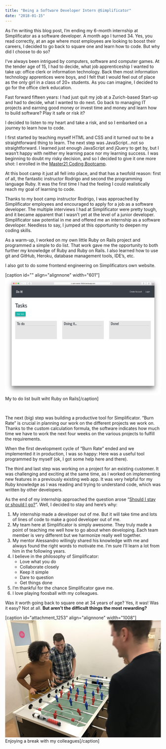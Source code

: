 ```yaml
---
title: "Being a Software Developer Intern @Simplificator"
date: "2018-01-15"
---
```


As I’m writing this blog post, I’m ending my 6-month internship at Simplificator as a software developer. A month ago I turned 34. Yes, you read correctly, at an age where most employees are looking to boost their careers, I decided to go back to square one and learn how to code. But why did I choose to do so?

I’ve always been intrigued by computers, software and computer games. At the tender age of 15, I had to decide, what job apprenticeship I wanted to take up: office clerk or information technology. Back then most information technology apprentices were boys, and I felt that I would feel out of place as the only girl in a class of 20+ students. As you can imagine, I decided to go for the office clerk education.

Fast forward fifteen years: I had just quit my job at a Zurich-based Start-up and had to decide, what I wanted to do next. Go back to managing IT projects and earning good money or invest time and money and learn how to build software? Play it safe or risk it?

I decided to listen to my heart and take a risk, and so I embarked on a journey to learn how to code.

I first started by teaching myself HTML and CSS and it turned out to be a straightforward thing to learn. The next step was JavaScript...not so straightforward. I learned just enough JavaScript and jQuery to get by, but I wasn’t happy with neither my learning pace nor my learning success. I was beginning to doubt my risky decision, and so I decided to give it one more shot: I enrolled in the [Master21 Coding Bootcamp](https://master21.academy/programs/coding-bootcamp).

At this boot camp it just all fell into place, and that has a twofold reason: first of all, the fantastic instructor Rodrigo and second the programming language Ruby. It was the first time I had the feeling I could realistically reach my goal of learning to code.

Thanks to my boot camp instructor Rodrigo, I was approached by Simplificator employees and encouraged to apply for a job as a software developer. The multiple interviews I had at Simplificator were pretty tough, and it became apparent that I wasn’t yet at the level of a junior developer. Simplificator saw potential in me and offered me an internship as a software developer. Needless to say, I jumped at this opportunity to deepen my coding skills.

As a warm-up, I worked on my own little Ruby on Rails project and programmed a simple to do list. That work gave me the opportunity to both further my knowledge of Ruby and Ruby on Rails. I also learned how to use git and GitHub, Heroku, database management tools, IDE’s, etc.

I also got to do some frontend engineering on Simplificators own website.

\[caption id="" align="alignnone" width="601"\]![](images/null.png) My to do list built wiht Ruby on Rails\[/caption\]

 

The next (big) step was building a productive tool for Simplificator. “Burn Rate” is crucial in planning our work on the different projects we work on. Thanks to the custom calculation formula, the software indicates how much time we have to work the next four weeks on the various projects to fulfill the requirements.

When the first development cycle of “Burn Rate” ended and we implemented it in production, I was so happy: Here was a useful tool programmed by myself (ok, I got some help here and there).

The third and last step was working on a project for an existing customer. It was challenging and exciting at the same time, as I worked on implementing new features in a previously existing web app. It was very helpful for my Ruby knowledge as I was reading and trying to understand code, which was written by other developers.

As the end of my internship approached the question arose “[Should I stay or should I go?](https://www.youtube.com/watch?v=BN1WwnEDWAM)”. Well, I decided to stay and here’s why:

1. My internship made a developer out of me. But it will take time and lots of lines of code to make a good developer out of me.
2. My team here at Simplificator is simply awesome. They truly made a point of teaching me well how to go about when developing. Each team member is very different but we harmonize really well together.
3. My mentor Alessandro willingly shared his knowledge with me and always found the right words to motivate me. I’m sure I’ll learn a lot from him in the following years.
4. I believe in the philosophy of Simplificator:
    - Love what you do
    - Collaborate closely
    - Keep it simple
    - Dare to question
    - Get things done
5. I’m thankful for the chance Simplificator gave me.
6. I love playing foosball with my colleagues.

Was it worth going back to square one at 34 years of age? Yes, it was! Was it easy? Not at all. **But aren’t the difficult things the most rewarding?**

\[caption id="attachment\_1253" align="alignnone" width="1008"\]![fussball](images/fussball1.jpg) Enjoying a break with my colleagues\[/caption\]

